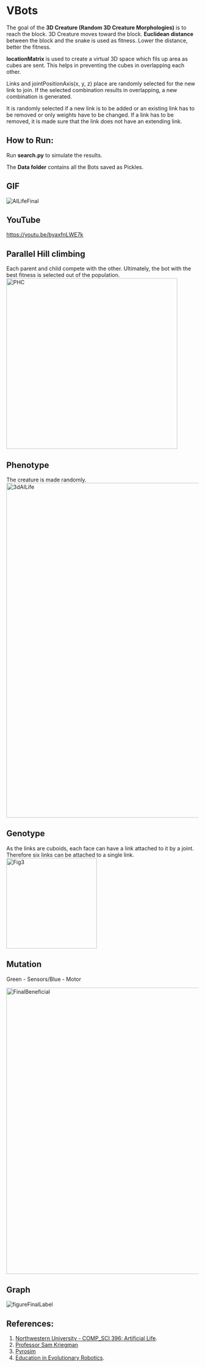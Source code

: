 # VBots

The goal of the **3D Creature (Random 3D Creature Morphologies)** is to reach the block.
3D Creature moves toward the block. **Euclidean distance** between the block and the snake is used as fitness. Lower the distance, better the fitness.

**locationMatrix** is used to create a virtual 3D space which fils up area as cubes are sent. This helps in preventing the cubes in overlapping each other.

Links and jointPositionAxis(x, y, z) place are randomly selected for the new link to join. If the selected combination results in overlapping, a new combination is generated.

It is randomly selected if a new link is to be added or an existing link has to be removed or only weights have to be changed. If a link has to be removed, it is made sure that the link does not have an extending link.

## How to Run:
Run **search.py** to simulate the results.

The **Data folder** contains all the Bots saved as Pickles.

## GIF
![AILifeFinal](https://user-images.githubusercontent.com/114874910/225197330-44ed8c57-24db-419f-8170-7f0c12045863.gif)

## YouTube
https://youtu.be/byaxfnLWE7k

## Parallel Hill climbing
Each parent and child compete with the other. Ultimately, the bot with the best fitness is selected out of the population.
<img width="448" alt="PHC" src="https://user-images.githubusercontent.com/114874910/225202111-fe6b8bb7-8517-45c9-8e37-01e946d08587.png">

## Phenotype 
The creature is made randomly.
<img width="878" alt="3dAILife" src="https://user-images.githubusercontent.com/114874910/220258239-2e1e63d0-18e3-41b8-a610-55a132432249.png">

## Genotype 
As the links are cuboids, each face can have a link attached to it by a joint. Therefore six links can be attached to a single link.
<img width="237" alt="Fig3" src="https://user-images.githubusercontent.com/114874910/225195358-cd15c0e6-9977-4b1f-a237-979b1345f89e.png">

## Mutation
Green - Sensors/Blue - Motor

<img width="751" alt="FinalBeneficial" src="https://user-images.githubusercontent.com/114874910/225206123-3aedcda4-3185-4ea6-9734-dbe65a744479.png">


## Graph 
![figureFinalLabel](https://user-images.githubusercontent.com/114874910/225213683-9e11c5d7-d648-40f1-960c-c3e2d2509df2.png)


## References:
1. [Northwestern University - COMP_SCI 396: Artificial Life](https://www.mccormick.northwestern.edu/computer-science/academics/courses/descriptions/396-2.html). 
2. [Professor Sam Kriegman](https://www.mccormick.northwestern.edu/research-faculty/directory/profiles/kriegman-sam.html) 
3. [Pyrosim](https://github.com/jbongard/pyrosim.git)
4. [Education in Evolutionary Robotics](https://www.reddit.com/r/ludobots/wiki/). 
